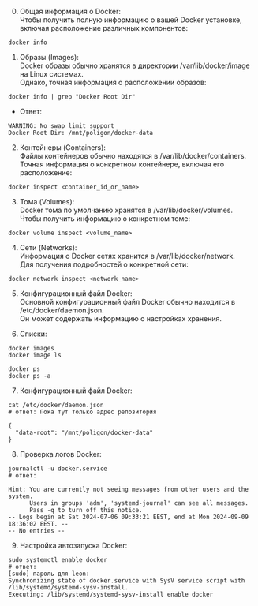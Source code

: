 0. Общая информация о Docker:
<br>Чтобы получить полную информацию о вашей Docker установке,
<br>включая расположение различных компонентов:
```
docker info
```

1. Образы (Images):
   <br>Docker образы обычно хранятся в директории /var/lib/docker/image на Linux системах.
   <br>Однако, точная информация о расположении образов:
```   
docker info | grep "Docker Root Dir"
```
- Ответ:
``` 
WARNING: No swap limit support
Docker Root Dir: /mnt/poligon/docker-data
``` 

2. Контейнеры (Containers):
<br>Файлы контейнеров обычно находятся в /var/lib/docker/containers.
<br>Точная информация о конкретном контейнере, включая его расположение:
```
docker inspect <container_id_or_name> 
```

3. Тома (Volumes):
<br>Docker тома по умолчанию хранятся в /var/lib/docker/volumes.
<br>Чтобы получить информацию о конкретном томе:
```
docker volume inspect <volume_name>
```

4. Сети (Networks):
<br>Информация о Docker сетях хранится в /var/lib/docker/network.
<br>Для получения подробностей о конкретной сети:
```
docker network inspect <network_name>
```

5. Конфигурационный файл Docker:
<br>Основной конфигурационный файл Docker обычно находится в /etc/docker/daemon.json.
<br>Он может содержать информацию о настройках хранения.

6. Списки:
```
docker images
docker image ls

docker ps
docker ps -a
```

7. Конфигурационный файл Docker:
```
cat /etc/docker/daemon.json
# ответ: Пока тут только адрес репозитория

{
  "data-root": "/mnt/poligon/docker-data"
}
```

8. Проверка логов Docker:
```
journalctl -u docker.service
# ответ:

Hint: You are currently not seeing messages from other users and the system.
      Users in groups 'adm', 'systemd-journal' can see all messages.
      Pass -q to turn off this notice.
-- Logs begin at Sat 2024-07-06 09:33:21 EEST, end at Mon 2024-09-09 18:36:02 EEST. --
-- No entries --
```

9. Настройка автозапуска Docker:
```
sudo systemctl enable docker
# ответ:
[sudo] пароль для leon:          
Synchronizing state of docker.service with SysV service script with /lib/systemd/systemd-sysv-install.
Executing: /lib/systemd/systemd-sysv-install enable docker
```



